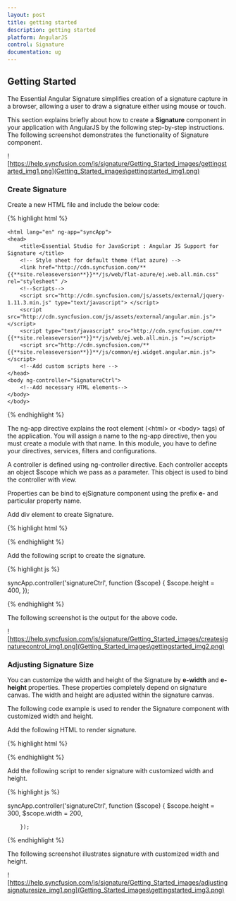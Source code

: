 ```yaml
---
layout: post
title: getting started
description: getting started
platform: AngularJS
control: Signature
documentation: ug
---
```


## Getting Started

The Essential Angular Signature simplifies creation of a signature capture in a browser, allowing a user to draw a signature either using mouse or touch.

This section explains briefly about how to create a **Signature** component in your application with AngularJS by the following step-by-step instructions. The following screenshot demonstrates the functionality of Signature component.

![https://help.syncfusion.com/js/signature/Getting_Started_images/gettingstarted_img1.png](Getting_Started_images\gettingstarted_img1.png)

### Create Signature 

Create a new HTML file and include the below code:

{% highlight html %}


<!DOCTYPE HTML>
    <html lang="en" ng-app="syncApp">
    <head>
        <title>Essential Studio for JavaScript : Angular JS Support for Signature </title>
        <!-- Style sheet for default theme (flat azure) -->
        <link href="http://cdn.syncfusion.com/**{{**site.releaseversion**}}**/js/web/flat-azure/ej.web.all.min.css" rel="stylesheet" />
        <!--Scripts-->
        <script src="http://cdn.syncfusion.com/js/assets/external/jquery-1.11.3.min.js" type="text/javascript"> </script>
        <script src="http://cdn.syncfusion.com/js/assets/external/angular.min.js"></script>
        <script type="text/javascript" src="http://cdn.syncfusion.com/**{{**site.releaseversion**}}**/js/web/ej.web.all.min.js "></script>
        <script src="http://cdn.syncfusion.com/**{{**site.releaseversion**}}**/js/common/ej.widget.angular.min.js"></script>
        <!--Add custom scripts here -->
    </head>
    <body ng-controller="SignatureCtrl">
        <!--Add necessary HTML elements-->
    </body>
    </body>
</html>


{% endhighlight %}


The ng-app directive explains the root element (&lt;html&gt; or &lt;body&gt; tags) of the application. You will assign a name to the ng-app directive, then you must create a module with that name. In this module, you have to define your directives, services, filters and configurations.

A controller is defined using ng-controller directive. Each controller accepts an object $scope which we pass as a parameter. This object is used to bind the controller with view.

Properties can be bind to ejSignature component using the prefix **e-** and particular property name.

Add div element to create Signature.

{% highlight html %}

  <div ng-controller="signatureCtrl">
                    <div id="signature" ej-signature e-height="height"></div>     
    </div>

{% endhighlight %}

Add the following script to create the signature.

{% highlight js %}

   syncApp.controller('signatureCtrl', function ($scope) {
            $scope.height = 400,
                   });

{% endhighlight %}

The following screenshot is the output for the above code.

![https://help.syncfusion.com/js/signature/Getting_Started_images/createsignaturecontrol_img1.png](Getting_Started_images\gettingstarted_img2.png)


### Adjusting Signature Size

You can customize the width and height of the Signature by **e-width** and **e-height** properties. These properties completely depend on signature canvas. The width and height are adjusted within the signature canvas.

The following code example is used to render the Signature component with customized width and height.

Add the following HTML to render signature.

{% highlight html %}

  <div ng-controller="signatureCtrl">
                    <div id="signature" ej-signature e-height="height" e-width="width" e-isresponsive="true" ></div>     
    </div>

{% endhighlight %}

Add the following script to render signature with customized width and height.

{% highlight js %}

syncApp.controller('signatureCtrl', function ($scope) {
             $scope.height = 300,
             $scope.width = 200,             

        });

{% endhighlight %}

The following screenshot illustrates signature with customized width and height.

![https://help.syncfusion.com/js/signature/Getting_Started_images/adjustingsignaturesize_img1.png](Getting_Started_images\gettingstarted_img3.png)
